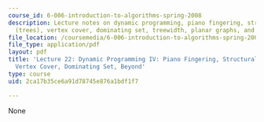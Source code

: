 ```yaml
---
course_id: 6-006-introduction-to-algorithms-spring-2008
description: Lecture notes on dynamic programming, piano fingering, structural DP
  (trees), vertex cover, dominating set, treewidth, planar graphs, and folding.
file_location: /coursemedia/6-006-introduction-to-algorithms-spring-2008/2ca17b35ce6a91d78745e876a1bdf1f7_lec22.pdf
file_type: application/pdf
layout: pdf
title: 'Lecture 22: Dynamic Programming IV: Piano Fingering, Structural DP (Trees),
  Vertex Cover, Dominating Set, Beyond'
type: course
uid: 2ca17b35ce6a91d78745e876a1bdf1f7

---
```

None